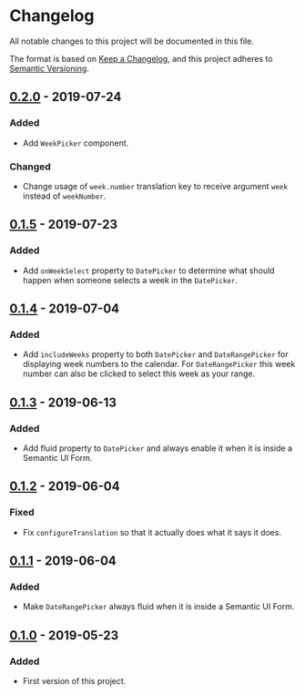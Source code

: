 # Changelog
All notable changes to this project will be documented in this file.

The format is based on [Keep a Changelog](https://keepachangelog.com/en/1.0.0/),
and this project adheres to [Semantic Versioning](https://semver.org/spec/v2.0.0.html).

## [0.2.0] - 2019-07-24
### Added
- Add `WeekPicker` component.
### Changed
- Change usage of `week.number` translation key to receive argument `week`
instead of `weekNumber`.

## [0.1.5] - 2019-07-23
### Added
- Add `onWeekSelect` property to `DatePicker` to determine what should happen
when someone selects a week in the `DatePicker`.

## [0.1.4] - 2019-07-04
### Added
- Add `includeWeeks` property to both `DatePicker` and `DateRangePicker` for
displaying week numbers to the calendar. For `DateRangePicker` this week number
can also be clicked to select this week as your range.

## [0.1.3] - 2019-06-13
### Added
- Add fluid property to `DatePicker` and always enable it when it is inside a
Semantic UI Form.

## [0.1.2] - 2019-06-04
### Fixed
- Fix `configureTranslation` so that it actually does what it says it does.

## [0.1.1] - 2019-06-04
### Added
- Make `DateRangePicker` always fluid when it is inside a Semantic UI Form.

## [0.1.0] - 2019-05-23
### Added
- First version of this project.

[0.2.0]: https://github.com/CodeYellowBV/daycy/releases/tag/0.2.0
[0.1.5]: https://github.com/CodeYellowBV/daycy/releases/tag/0.1.5
[0.1.4]: https://github.com/CodeYellowBV/daycy/releases/tag/0.1.4
[0.1.3]: https://github.com/CodeYellowBV/daycy/releases/tag/0.1.3
[0.1.2]: https://github.com/CodeYellowBV/daycy/releases/tag/0.1.2
[0.1.1]: https://github.com/CodeYellowBV/daycy/releases/tag/0.1.1
[0.1.0]: https://github.com/CodeYellowBV/daycy/releases/tag/0.1.0
